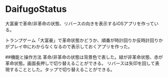 # DaifugoStatus
大富豪で革命/非革命の状態、リバースの向きを表示するiOSアプリを作っている。

トランプゲーム「大富豪」で革命状態かどうか、順番が時計回りか反時計回りかがプレイ中にわからなくなるので表示しておくアプリを作った。

##機能と操作方法
革命/非革命の状態は背景色で表した。緑が非革命状態、赤が革命状態。画面長押しで切り替えることができる。
リバースは矢印を回して表現することとした。タップで切り替えることができる。
